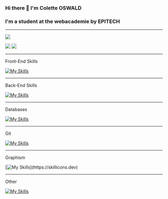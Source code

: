 ### Hi there 👋 I'm Colette OSWALD
### I'm a student at the webacademie by EPITECH

____________________________________________________

![](http://github-profile-summary-cards.vercel.app/api/cards/profile-details?username=Leily67&theme=radical)

![](http://github-profile-summary-cards.vercel.app/api/cards/most-commit-language?username=Leily67&theme=radical)
![](http://github-profile-summary-cards.vercel.app/api/cards/stats?username=Leily67&theme=radical)
____________________________________________________


Front-End Skills

[![My Skills](https://skillicons.dev/icons?i=js,html,css,react)](https://skillicons.dev)
____________________________________________________


Back-End Skills

[![My Skills](https://skillicons.dev/icons?i=php,symfony,laravel)](https://skillicons.dev)
____________________________________________________


Databases

[![My Skills](https://skillicons.dev/icons?i=mysql,mongodb)](https://skillicons.dev)
____________________________________________________


Git

[![My Skills](https://skillicons.dev/icons?i=github)](https://skillicons.dev)
____________________________________________________


Graphism

[![My Skills](https://skillicons.dev/icons?i=ps,)](https://skillicons.dev)
____________________________________________________


Other

[![My Skills](https://skillicons.dev/icons?i=linux,vscode,arduino,unity)](https://skillicons.dev)
